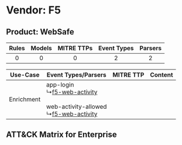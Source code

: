 Vendor: F5
==========
Product: WebSafe
----------------
| Rules | Models | MITRE TTPs | Event Types | Parsers |
|:-----:|:------:|:----------:|:-----------:|:-------:|
|   0   |   0    |     0      |      2      |    2    |

|  Use-Case  | Event Types/Parsers    | MITRE TTP | Content    |
|:----------:| ---- | --------- | ---- |
| Enrichment |  app-login<br> ↳[f5-web-activity](Ps/pC_f5webactivity.md)<br><br> web-activity-allowed<br> ↳[f5-web-activity](Ps/pC_f5webactivity.md)<br> |    | [](RM/r_m_f5_websafe_Enrichment.md) |

ATT&CK Matrix for Enterprise
----------------------------

